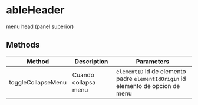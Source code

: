 # ableHeader

menu head (panel superior)

## Methods

<!-- @vuese:ableHeader:methods:start -->
|Method|Description|Parameters|
|---|---|---|
|toggleCollapseMenu|Cuando collapsa menu|`elementID` id de elemento padre `elementIdOrigin` id elemento de opcion de menu|

<!-- @vuese:ableHeader:methods:end -->


